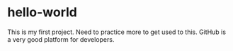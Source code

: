 # hello-world
This is my first project. Need to practice more to get used to this. GitHub is a very good platform for developers.
